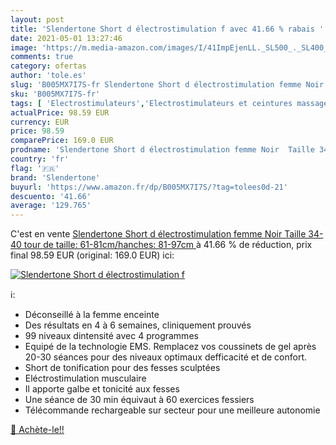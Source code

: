 ```yaml
---
layout: post
title: 'Slendertone Short d électrostimulation f avec 41.66 % rabais '
date: 2021-05-01 13:27:46
image: 'https://m.media-amazon.com/images/I/41ImpEjenLL._SL500_._SL400_.jpg'
comments: true
category: ofertas
author: 'tole.es'
slug: 'B005MX7I7S-fr Slendertone Short d électrostimulation femme Noir Taille...'
sku: 'B005MX7I7S-fr'
tags: [ 'Electrostimulateurs','Electrostimulateurs et ceintures massage','Electrostimulateurs fessier','Fitness et Musculation','Robes femme','Shorts de sport femme','Sports et Loisirs','Sportswear femme','Vêtements','Vêtements femme','slendertone', ]
actualPrice: 98.59 EUR
currency: EUR
price: 98.59
comparePrice: 169.0 EUR
prodname: 'Slendertone Short d électrostimulation femme Noir  Taille 34-40  tour de taille: 61-81cm/hanches: 81-97cm '
country: 'fr'
flag: '🇫🇷'
brand: 'Slendertone'
buyurl: 'https://www.amazon.fr/dp/B005MX7I7S/?tag=tolees0d-21'
descuento: '41.66'
average: '129.765'
---
```


C'est en vente [Slendertone Short d électrostimulation femme Noir  Taille 34-40  tour de taille: 61-81cm/hanches: 81-97cm ](https://www.amazon.fr/dp/B005MX7I7S/?tag=tolees0d-21)  à  41.66 % de réduction, prix final  98.59 EUR (original: 169.0 EUR) ici:

[![Slendertone Short d électrostimulation f](https://m.media-amazon.com/images/I/41ImpEjenLL._SL500_._SL400_.jpg)](https://www.amazon.fr/dp/B005MX7I7S/?tag=tolees0d-21)

ℹ️:

- Déconseillé à la femme enceinte
- Des résultats en 4 à 6 semaines, cliniquement prouvés
- 99 niveaux dintensité avec 4 programmes
- Equipé de la technologie EMS. Remplacez vos coussinets de gel après 20-30 séances pour des niveaux optimaux defficacité et de confort.
- Short de tonification pour des fesses sculptées
- Eléctrostimulation musculaire
- Il apporte galbe et tonicité aux fesses
- Une séance de 30 min équivaut à 60 exercices fessiers
- Télécommande rechargeable sur secteur pour une meilleure autonomie

[🛒 Achète-le!!](https://www.amazon.fr/dp/B005MX7I7S/?tag=tolees0d-21)
